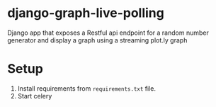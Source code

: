 # django-graph-live-polling
Django app that exposes a Restful api endpoint for a random number generator and display a graph using a streaming plot.ly graph

# Setup
1. Install requirements from `requirements.txt` file.
2. Start celery
